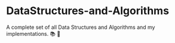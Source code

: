 # DataStructures-and-Algorithms
A complete set of all Data Structures and Algorithms and my implementations. 📚 🏁
